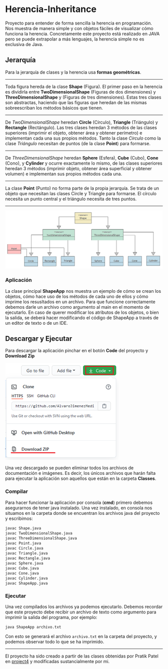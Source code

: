 # Herencia-Inheritance
Proyecto para entender de forma sencilla la herencia en programación.  
Nos muestra de manera simple y con objetos fáciles de visualizar cómo funciona la herencia. 
Concretamente este proyecto está realizado en JAVA pero se puede extrapolar a más lenguajes, la herencia simple no es exclusiva de Java.  

## Jerarquía

Para la jerarquía de clases y la herencia usa **formas geométricas**.  

---

Toda figura hereda de la clase **Shape** (Figura). El primer paso en la herencia es dividirla entre **TwoDimensionalShape** (Figuras de dos dimensiones) y **ThreeDimensionalShape**  y (Figuras de tres dimensiones). 
Estas tres clases son abstractas, haciendo que las figuras que heredan de las mismas sobreescriban los métodos básicos que tienen. 

---

De *TwoDimensionalShape* heredan **Circle** (Círculo), **Triangle** (Triángulo) y **Rectangle** (Rectángulo). Las tres clases heredan 3 métodos de las clases superiores (imprimir el objeto, obtener área y  obtener perímetro) e implementan cada una sus propios métodos. Tanto la clase *Círculo* como la clase *Triángulo* necesitan de puntos (de la clase **Point**) para formarse.

---

De *ThreeDimensionalShape* heredan **Sphere** (Esfera), **Cube** (Cubo), **Cone** (Cono), y **Cylinder** y ocurre exactamente lo mismo, de las clases superiores heredan 3 métodos (imprimir objeto, obtener área superficial y obtener volumen) e implementan sus propios métodos cada una. 

---
La clase **Point** (Punto) no forma parte de la propia jerarquía. Se trata de un objeto que necesitan las clases Circle y Triangle para formarse. El círculo necesita un punto central y el triángulo necesita de tres puntos.  

---

![](/pics/jerarquia.png)

### Aplicación
La clase principal **ShapeApp** nos muestra un ejemplo de cómo se crean los objetos, cómo hace uso de los métodos de cada uno de ellos y cómo imprime los resusltados en un archivo.
Para que funcione correctamente debemos darle un archivo como argumento al main en el momento de ejecutarlo. 
En caso de querer modificar los atributos de los objetos, o bien la salida, se deberá hacer modificando el código de ShapeApp a través de un editor de texto o de un IDE.


## Descargar y Ejecutar
Para descargar la aplicación pinchar en el botón **Code** del proyecto y **Download Zip**  

![](/pics/descarga.png)  

Una vez descargado se pueden eliminar todos los archivos de documentación e imágenes. Es decir, los únicos archivos que harán falta para ejecutar la aplicación son aquellos que están en la carpeta **Classes**.

### Compilar
Para hacer funcionar la aplicación por consola (**cmd**) primero debemos asegurarnos de tener java instalado.
Una vez instalado, en consola nos situamos en la carpeta donde se encuentran los archivos java del proyecto y escribimos:
~~~
javac Shape.java
javac TwoDimensionalShape.java
javac ThreeDimensionalShape.java
javac Point.java
javac Circle.java
javac Triangle.java
javac Rectangle.java
javac Sphere.java
javac Cube.java
javac Cone.java
javac Cylinder.java
javac ShapeApp.java
~~~

### Ejecutar
Una vez compilados los archivos ya podemos ejecutarlo. Debemos recordar que este proyecto debe recibir un archivo de texto como argumento para imprimir la salida del programa, por ejemplo:
~~~
java ShapeApp archivo.txt
~~~
Con esto se generará el archivo `archivo.txt` en la carpeta del proyecto, y podemos observar todo lo que se ha imprimido.

---

El proyecto ha sido creado a partir de las clases obtenidas por Pratik Patel en [project4](https://github.com/gati3363/inheritance) y modificadas sustancialmente por mi. 
